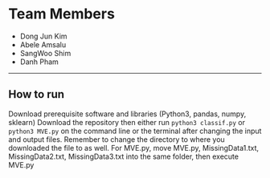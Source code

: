 # Team Members
* Dong Jun Kim
* Abele Amsalu
* SangWoo Shim
* Danh Pham
--------
How to run
---
Download prerequisite software and libraries (Python3, pandas, numpy, sklearn)
Download the repository then either run ```python3 classif.py``` or ```python3 MVE.py``` on the command line or the terminal after changing the input and output files. Remember to change the directory to where you downloaded the file to as well.
For MVE.py, move MVE.py, MissingData1.txt, MissingData2.txt, MissingData3.txt into the same folder, then execute MVE.py
